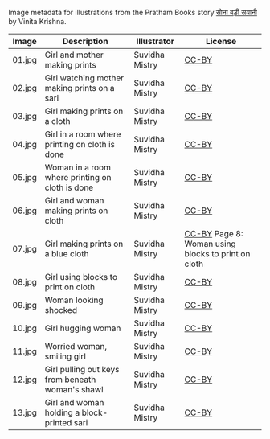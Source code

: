 Image metadata for illustrations from the Pratham Books story [सोना बड़ी सयानी](https://storyweaver.org.in/stories/943-sona-badi-sayani) by Vinita Krishna.

Image | Description | Illustrator | License
----- | ----------- | ----------- | -------
01.jpg | Girl and mother making prints | Suvidha Mistry | [CC-BY](https://creativecommons.org/licenses/by/4.0/)
02.jpg | Girl watching mother making prints on a sari | Suvidha Mistry | [CC-BY](https://creativecommons.org/licenses/by/4.0/)
03.jpg | Girl making prints on a cloth | Suvidha Mistry | [CC-BY](https://creativecommons.org/licenses/by/4.0/)
04.jpg | Girl in a room where printing on cloth is done | Suvidha Mistry | [CC-BY](https://creativecommons.org/licenses/by/4.0/)
05.jpg | Woman in a room where printing on cloth is done | Suvidha Mistry | [CC-BY](https://creativecommons.org/licenses/by/4.0/)
06.jpg | Girl and woman making prints on cloth  | Suvidha Mistry | [CC-BY](https://creativecommons.org/licenses/by/4.0/)
07.jpg | Girl making prints on a blue cloth | Suvidha Mistry | [CC-BY](https://creativecommons.org/licenses/by/4.0/) Page 8: Woman using blocks to print on cloth | Suvidha Mistry | [CC-BY](https://creativecommons.org/licenses/by/4.0/)
08.jpg | Girl using blocks to print on cloth | Suvidha Mistry | [CC-BY](https://creativecommons.org/licenses/by/4.0/)
09.jpg | Woman looking shocked  | Suvidha Mistry | [CC-BY](https://creativecommons.org/licenses/by/4.0/)
10.jpg | Girl hugging woman | Suvidha Mistry | [CC-BY](https://creativecommons.org/licenses/by/4.0/)
11.jpg | Worried woman, smiling girl | Suvidha Mistry | [CC-BY](https://creativecommons.org/licenses/by/4.0/)
12.jpg | Girl pulling out keys from beneath woman's shawl | Suvidha Mistry | [CC-BY](https://creativecommons.org/licenses/by/4.0/)
13.jpg | Girl and woman holding a block-printed sari  | Suvidha Mistry | [CC-BY](https://creativecommons.org/licenses/by/4.0/)
